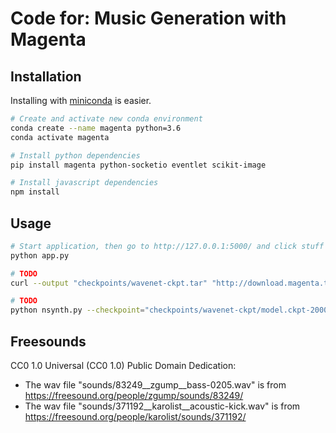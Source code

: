# Code for: Music Generation with Magenta

## Installation

Installing with [miniconda](https://docs.conda.io/en/latest/miniconda.html) is easier.

```bash
# Create and activate new conda environment
conda create --name magenta python=3.6
conda activate magenta

# Install python dependencies
pip install magenta python-socketio eventlet scikit-image

# Install javascript dependencies
npm install
```

## Usage

```bash
# Start application, then go to http://127.0.0.1:5000/ and click stuff
python app.py
```

```bash
# TODO
curl --output "checkpoints/wavenet-ckpt.tar" "http://download.magenta.tensorflow.org/models/nsynth/wavenet-ckpt.tar"

# TODO
python nsynth.py --checkpoint="checkpoints/wavenet-ckpt/model.ckpt-200000" --wav1="sounds/83249__zgump__bass-0205-crop.wav" --wav2="sounds/371192__karolist__acoustic-kick-long.wav" --sample_length="80000"
```

## Freesounds

CC0 1.0 Universal (CC0 1.0) Public Domain Dedication:

- The wav file "sounds/83249__zgump__bass-0205.wav" is from
https://freesound.org/people/zgump/sounds/83249/
- The wav file "sounds/371192__karolist__acoustic-kick.wav" is from
https://freesound.org/people/karolist/sounds/371192/
